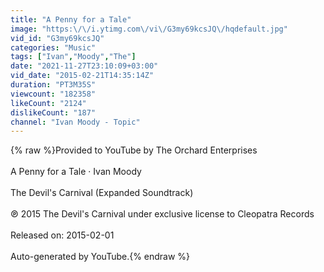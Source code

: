 ```yaml
---
title: "A Penny for a Tale"
image: "https:\/\/i.ytimg.com\/vi\/G3my69kcsJQ\/hqdefault.jpg"
vid_id: "G3my69kcsJQ"
categories: "Music"
tags: ["Ivan","Moody","The"]
date: "2021-11-27T23:10:09+03:00"
vid_date: "2015-02-21T14:35:14Z"
duration: "PT3M35S"
viewcount: "182358"
likeCount: "2124"
dislikeCount: "187"
channel: "Ivan Moody - Topic"
---
```

{% raw %}Provided to YouTube by The Orchard Enterprises<br /><br />A Penny for a Tale · Ivan Moody<br /><br />The Devil's Carnival (Expanded Soundtrack)<br /><br />℗ 2015 The Devil's Carnival under exclusive license to Cleopatra Records<br /><br />Released on: 2015-02-01<br /><br />Auto-generated by YouTube.{% endraw %}
